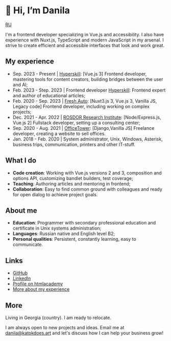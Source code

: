 # 👋 Hi, I’m Danila

[RU](https://katokdoes.art/ru)

I'm a frontend developer specializing in Vue.js and accessibility. I also have experience with Nuxt.js, TypeScript and modern JavaScript in my arsenal. I strive to create efficient and accessible interfaces that look and work great.

## My experience

- Sep. 2023 - Present | [Hyperskill](https://hyperskill.org/): [Vue.js 3] Frontend developer, mastering tools for content creators, building bridges between the user and AI;
- Feb. 2023 - Step. 2023		| Frontend developer [Hyperskill](https://hyperskill.org/): Frontend expert and author of educational articles;
- Feb. 2020 - Sep. 2023   | [Fresh Auto](https://freshauto.ru/): [Nuxt3.js 3, Vue.js 3, Vanilla JS, Legacy code] Frontend developer, including working on complex projects;
- Dec. 2021 - Apr. 2022 | [ROSDOR Research Institute](https://consult.rosdorspk.ru/): [Node/Express.js, Vue.js 2] Fullstack developer, setting up a consulting center;
- Sep. 2020 - Aug. 2021 | [OfficeTower](https://officetower.ru/): [Django,Vanilla JS] Freelance developer, creating a website to sell offices.
- Jan. 2018 - Feb. 2020 | System administrator, Unix, Windows, Asterisk, business trips, communication, printers and other IT-stuff.

## What I do

- **Code creation**: Working with Vue.js versions 2 and 3, composition and options API, customizing bandlet builders, test coverage;
- **Teaching**: Authoring articles and mentoring in frontend;
- **Collaboration**: Easy to find common ground with colleagues and ready for open dialog to achieve project goals.

## About me

- **Education**: Programmer with secondary professional education and certificate in Unix systems administration;
- **Languages**: Russian native and English level B2;
- **Personal qualities**: Persistent, constantly learning, easy to communicate.

## Links

- [GitHub](https://github.com/katokdoescode)
- [LinkedIn](https://www.linkedin.com/in/bdanila/)
- [Profile on htmlacademy](https://htmlacademy.ru/profile/katok)
- [More about my experience](https://katokdoes.art/experience)

## More

Living in Georgia (country). I am ready to relocate.

I am always open to new projects and ideas. Email me at [danila@katokdoes.art](mailto:danila@katokdoes.art) and let's discuss how I can help your business grow!
